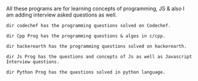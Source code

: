 All these programs are for learning concepts of programming, JS & also I am adding interview asked questions as well.
``` 
dir codechef has the programming questions solved on Codechef.

dir Cpp Prog has the programming questions & algos in c/cpp.

dir hackerearth has the programming questions solved on hackerearth.

dir Js Prog has the questions and concepts of Js as well as Javascript Interview questions.

dir Python Prog has the questions solved in python language.
